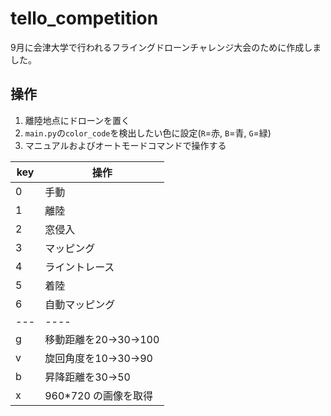 # tello_competition

9月に会津大学で行われるフライングドローンチャレンジ大会のために作成しました。

## 操作
1. 離陸地点にドローンを置く
2. `main.py`の`color_code`を検出したい色に設定(`R`=赤, `B`=青, `G`=緑)
3. マニュアルおよびオートモードコマンドで操作する

|key| 操作 |
|---|----|
| 0 | 手動 |
| 1 | 離陸 |
| 2 | 窓侵入 |
| 3 | マッピング |
| 4 | ライントレース |
| 5 | 着陸 |
| 6 | 自動マッピング |
|---|----|
| g | 移動距離を20->30->100 |
| v | 旋回角度を10->30->90 |
| b | 昇降距離を30->50 |
| x | 960*720 の画像を取得 |

